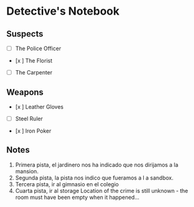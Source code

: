 # Detective's Notebook

## Suspects
- [ ] The Police Officer
- [x ] The Florist
- [ ] The Carpenter

## Weapons
- [x ] Leather Gloves
- [ ] Steel Ruler
- [x ] Iron Poker

## Notes
1. Primera pista, el jardinero nos ha indicado que nos dirijamos a la mansion.
2. Segunda pista, la pista nos indico que fueramos a l a sandbox.
3. Tercera pista, ir al gimnasio en el colegio
4. Cuarta pista, ir al storage 
Location of the crime is still unknown - the room must have been empty when it happened...
